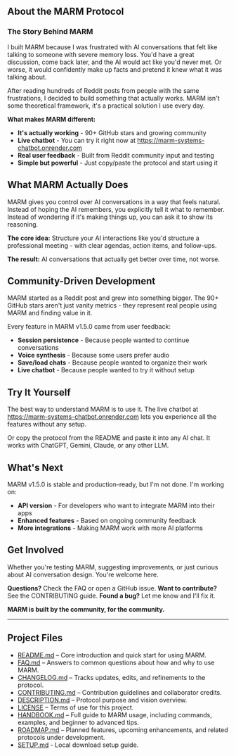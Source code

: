 ## About the MARM Protocol

### The Story Behind MARM

I built MARM because I was frustrated with AI conversations that felt like talking to someone with severe memory loss. You'd have a great discussion, come back later, and the AI would act like you'd never met. Or worse, it would confidently make up facts and pretend it knew what it was talking about.

After reading hundreds of Reddit posts from people with the same frustrations, I decided to build something that actually works. MARM isn't some theoretical framework, it's a practical solution I use every day.

**What makes MARM different:**
- **It's actually working** - 90+ GitHub stars and growing community
- **Live chatbot** - You can try it right now at https://marm-systems-chatbot.onrender.com
- **Real user feedback** - Built from Reddit community input and testing
- **Simple but powerful** - Just copy/paste the protocol and start using it

## What MARM Actually Does

MARM gives you control over AI conversations in a way that feels natural. Instead of hoping the AI remembers, you explicitly tell it what to remember. Instead of wondering if it's making things up, you can ask it to show its reasoning.

**The core idea:** Structure your AI interactions like you'd structure a professional meeting - with clear agendas, action items, and follow-ups.

**The result:** AI conversations that actually get better over time, not worse.

## Community-Driven Development

MARM started as a Reddit post and grew into something bigger. The 90+ GitHub stars aren't just vanity metrics - they represent real people using MARM and finding value in it.

Every feature in MARM v1.5.0 came from user feedback:
- **Session persistence** - Because people wanted to continue conversations
- **Voice synthesis** - Because some users prefer audio
- **Save/load chats** - Because people wanted to organize their work
- **Live chatbot** - Because people wanted to try it without setup

## Try It Yourself

The best way to understand MARM is to use it. The live chatbot at https://marm-systems-chatbot.onrender.com lets you experience all the features without any setup.

Or copy the protocol from the README and paste it into any AI chat. It works with ChatGPT, Gemini, Claude, or any other LLM.

## What's Next

MARM v1.5.0 is stable and production-ready, but I'm not done. I'm working on:
- **API version** - For developers who want to integrate MARM into their apps
- **Enhanced features** - Based on ongoing community feedback
- **More integrations** - Making MARM work with more AI platforms

## Get Involved

Whether you're testing MARM, suggesting improvements, or just curious about AI conversation design. You're welcome here.

**Questions?** Check the FAQ or open a GitHub issue.
**Want to contribute?** See the CONTRIBUTING guide.
**Found a bug?** Let me know and I'll fix it.

**MARM is built by the community, for the community.**

---

## Project Files

- [README.md](README.md) – Core introduction and quick start for using MARM.  
- [FAQ.md](FAQ.md) – Answers to common questions about how and why to use MARM.  
- [CHANGELOG.md](CHANGELOG.md) – Tracks updates, edits, and refinements to the protocol.  
- [CONTRIBUTING.md](CONTRIBUTING.md) – Contribution guidelines and collaborator credits.  
- [DESCRIPTION.md](DESCRIPTION.md) – Protocol purpose and vision overview.  
- [LICENSE](LICENSE) – Terms of use for this project.
- [HANDBOOK.md](HANDBOOK.md) – Full guide to MARM usage, including commands, examples, and beginner to advanced tips.
- [ROADMAP.md](ROADMAP.md) – Planned features, upcoming enhancements, and related protocols under development.
- [SETUP.md](SETUP.md) - Local download setup guide.
